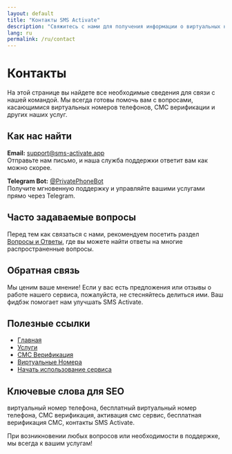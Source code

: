 ```yaml
---
layout: default
title: "Контакты SMS Activate"
description: "Свяжитесь с нами для получения информации о виртуальных номерах и СМС верификации"
lang: ru
permalink: /ru/contact
---
```


# Контакты

На этой странице вы найдете все необходимые сведения для связи с нашей командой. Мы всегда готовы помочь вам с вопросами, касающимися виртуальных номеров телефонов, СМС верификации и других наших услуг.

## Как нас найти

**Email:** [support@sms-activate.app](mailto:support@sms-activate.app)  
Отправьте нам письмо, и наша служба поддержки ответит вам как можно скорее.

**Telegram Bot:** [@PrivatePhoneBot](https://t.me/PrivatePhoneBot)  
Получите мгновенную поддержку и управляйте вашими услугами прямо через Telegram.

## Часто задаваемые вопросы

Перед тем как связаться с нами, рекомендуем посетить раздел [Вопросы и Ответы](/ru/faq), где вы можете найти ответы на многие распространенные вопросы.

## Обратная связь

Мы ценим ваше мнение! Если у вас есть предложения или отзывы о работе нашего сервиса, пожалуйста, не стесняйтесь делиться ими. Ваш фидбэк помогает нам улучшать SMS Activate.

## Полезные ссылки

- [Главная](/ru/)
- [Услуги](/ru/services)
- [СМС Верификация](/ru/sms-verification)
- [Виртуальные Номера](/ru/virtual-phone-numbers)
- [Начать использование сервиса](/ru/get-started)

## Ключевые слова для SEO

виртуальный номер телефона, бесплатный виртуальный номер телефона, СМС верификация, активация смс сервис, бесплатная верификация СМС, контакты SMS Activate.

При возникновении любых вопросов или необходимости в поддержке, мы всегда к вашим услугам!